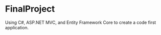 # FinalProject
Using C#, ASP.NET MVC, and Entity Framework Core to create a code first application.
